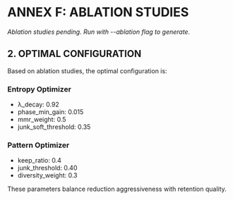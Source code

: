 # ANNEX F: ABLATION STUDIES

*Ablation studies pending. Run with --ablation flag to generate.*


## 2. OPTIMAL CONFIGURATION

Based on ablation studies, the optimal configuration is:

### Entropy Optimizer
- λ_decay: 0.92
- phase_min_gain: 0.015
- mmr_weight: 0.5
- junk_soft_threshold: 0.35

### Pattern Optimizer
- keep_ratio: 0.4
- junk_threshold: 0.40
- diversity_weight: 0.3

These parameters balance reduction aggressiveness with retention quality.
